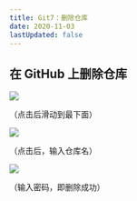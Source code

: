 ```yaml
---
title: Git7：删除仓库
date: 2020-11-03
lastUpdated: false
---
```


## 在 GitHub 上删除仓库

![](https://s2.loli.net/2024/05/30/p9YLn4PQ2HRq67r.png)

（点击后滑动到最下面）

![](https://s2.loli.net/2024/05/30/ZQG7i42qOwbVnp9.png)

（点击后，输入仓库名）

![](https://s2.loli.net/2024/05/30/uLFalPE58WmCcZx.png)

（输入密码，即删除成功）
